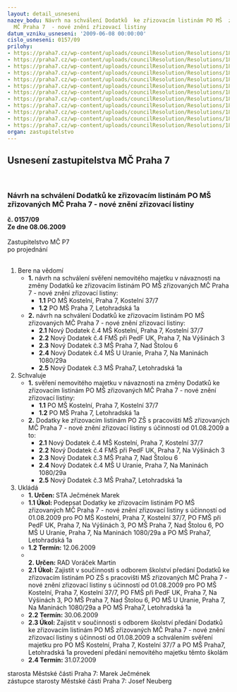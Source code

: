 ```yaml
---
layout: detail_usneseni
nazev_bodu: Návrh na schválení Dodatků  ke zřizovacím listinám PO MŠ  zřizovaných
  MČ Praha 7  - nové znění zřizovací listiny
datum_vzniku_usneseni: '2009-06-08 00:00:00'
cislo_usneseni: 0157/09
prilohy:
- https://praha7.cz/wp-content/uploads/councilResolution/Resolutions/18005/3-09-zl_pro_m%c5%a1_kosteln%c3%ad_dodatek_4.doc
- https://praha7.cz/wp-content/uploads/councilResolution/Resolutions/18005/3-09-zl_pro_m%c5%a1_na_v%c3%bd%c5%a1in%c3%a1ch_dodatek_4.doc
- https://praha7.cz/wp-content/uploads/councilResolution/Resolutions/18005/3-09-zl_pro_m%c5%a1_nad_%c5%a1tolou_dodatek_3.doc
- https://praha7.cz/wp-content/uploads/councilResolution/Resolutions/18005/3-09-zl_pro_m%c5%a1_u_uranie_dodatek_4.doc
- https://praha7.cz/wp-content/uploads/councilResolution/Resolutions/18005/3-09-zl_pro_m%c5%a1_letohradsk%c3%a1_dodatek_3.doc
- https://praha7.cz/wp-content/uploads/councilResolution/Resolutions/18005/3-09-usnesen%c3%ad_rm%c4%8d_0369.09.doc
- https://praha7.cz/wp-content/uploads/councilResolution/Resolutions/18005/3-09-m%c5%a1_kosteln%c3%ad_dod_3.doc
- https://praha7.cz/wp-content/uploads/councilResolution/Resolutions/18005/3-09-m%c5%a1_v%c3%bd%c5%a1iny_dod_3.doc
- https://praha7.cz/wp-content/uploads/councilResolution/Resolutions/18005/3-09-m%c5%a1_nad_%c5%a1tolou_dod_2.doc
- https://praha7.cz/wp-content/uploads/councilResolution/Resolutions/18005/3-09-m%c5%a1_u_uranie_dod.3.doc
- https://praha7.cz/wp-content/uploads/councilResolution/Resolutions/18005/3-09-m%c5%a1_letohradsk%c3%a1_dod_2.doc
- https://praha7.cz/wp-content/uploads/councilResolution/Resolutions/18005/3-09-usnesen%c3%ad_rm%c4%8d_0561.doc
organ: zastupitelstvo
---
```

<div id="ucUsn_pList" class="usn">
	<span><h2>Usnesení zastupitelstva MČ Praha 7 </h2>
<br></span><div class="standBody">
<span><h3>Návrh na schválení Dodatků  ke zřizovacím listinám PO MŠ  zřizovaných MČ Praha 7  - nové znění zřizovací listiny</h3></span><div class="center">
		<strong>č. 0157/09</strong><br>
	</div>
<div class="center">
		<strong>Ze dne 08.06.2009</strong><br><br>
	</div>Zastupitelstvo MČ P7<br> po projednání<br><br><ol>
<li>Bere na vědomí<ul>
<li>
<strong>1.</strong> návrh na schválení svěření nemovitého majetku v návaznosti na změny Dodatků  ke zřizovacím listinám PO MŠ zřizovaných MČ Praha 7  - nové znění zřizovací listiny:<ul>
<li>
<strong>1.1</strong> PO MŠ Kostelní, Praha 7, Kostelní 37/7 </li>
<li>
<strong>1.2</strong> PO MŠ Praha 7, Letohradská 1a</li>
</ul>
</li>
<li>
<strong>2.</strong> návrh na schválení Dodatků  ke zřizovacím listinám PO MŠ  zřizovaných MČ Praha 7  - nové znění zřizovací listiny:<ul>
<li>
<strong>2.1</strong> Nový Dodatek č.4 MŠ Kostelní, Praha 7, Kostelní 37/7</li>
<li>
<strong>2.2</strong> Nový Dodatek č.4 FMŠ při PedF UK, Praha 7, Na Výšinách 3</li>
<li>
<strong>2.3</strong> Nový Dodatek č.3 MŠ Praha 7, Nad Štolou 6</li>
<li>
<strong>2.4</strong> Nový Dodatek č.4 MŠ U Uranie, Praha 7, Na Maninách 1080/29a</li>
<li>
<strong>2.5</strong> Nový Dodatek č.3 MŠ Praha7, Letohradská 1a</li>
</ul>
</li>
</ul>
</li>
<li>Schvaluje<ul>
<li>
<strong>1.</strong> svěření nemovitého majetku v návaznosti na změny Dodatků  ke zřizovacím listinám PO MŠ zřizovaných MČ Praha 7  - nové znění zřizovací listiny:<ul>
<li>
<strong>1.1</strong> PO MŠ Kostelní, Praha 7, Kostelní 37/7 </li>
<li>
<strong>1.2</strong> PO MŠ Praha 7, Letohradská 1a</li>
</ul>
</li>
<li>
<strong>2.</strong> Dodatky  ke zřizovacím listinám PO ZŠ s pracovišti MŠ  zřizovaných MČ Praha 7  - nové znění zřizovací listiny s účinností od 01.08.2009 a to:<ul>
<li>
<strong>2.1</strong> Nový Dodatek č.4 MŠ Kostelní, Praha 7, Kostelní 37/7</li>
<li>
<strong>2.2</strong> Nový Dodatek č.4 FMŠ při PedF UK, Praha 7, Na Výšinách 3</li>
<li>
<strong>2.3</strong> Nový Dodatek č.3 MŠ Praha 7, Nad Štolou 6</li>
<li>
<strong>2.4</strong> Nový Dodatek č.4 MŠ U Uranie, Praha 7, Na Maninách 1080/29a</li>
<li>
<strong>2.5</strong> Nový Dodatek č.3 MŠ Praha7, Letohradská 1a</li>
</ul>
</li>
</ul>
</li>
<li>Ukládá<ul>
<li>
<strong>1. Určen: </strong>STA Ječmének Marek</li>
<li>
<strong>1.1 Úkol: </strong>Podepsat Dodatky  ke zřizovacím listinám PO MŠ  zřizovaných MČ Praha 7  - nové znění zřizovací listiny s účinností od 01.08.2009 pro PO MŠ Kostelní, Praha 7, Kostelní 37/7, PO FMŠ při PedF UK, Praha 7, Na Výšinách 3, PO MŠ Praha 7, Nad Štolou 6, PO MŠ U Uranie, Praha 7, Na Maninách 1080/29a a PO MŠ Praha7, Letohradská 1a </li>
<li>
<strong>1.2 Termín: </strong>12.06.2009</li>
<li>
<strong><br>2. Určen: </strong>RAD Voráček Martin</li>
<li>
<strong>2.1 Úkol: </strong>Zajistit v součinnosti s odborem školství předání Dodatků  ke zřizovacím listinám PO ZŠ s pracovišti MŠ  zřizovaných MČ Praha 7  - nové znění zřizovací listiny s účinností od 01.08.2009 pro PO MŠ Kostelní, Praha 7, Kostelní 37/7, PO FMŠ při PedF UK, Praha 7, Na Výšinách 3, PO MŠ Praha 7, Nad Štolou 6, PO MŠ U Uranie, Praha 7, Na Maninách 1080/29a a PO MŠ Praha7, Letohradská 1a </li>
<li>
<strong>2.2 Termín: </strong>30.06.2009</li>
<li>
<strong>2.3 Úkol: </strong>Zajistit v součinnosti s odborem školství předání Dodatků  ke zřizovacím listinám PO MŠ  zřizovaných MČ Praha 7  - nové znění zřizovací listiny s účinností od 01.08.2009 a schválením svěření majetku pro PO MŠ Kostelní, Praha 7, Kostelní 37/7 a PO MŠ Praha7, Letohradská 1a provedení předání nemovitého majetku těmto školám </li>
<li>
<strong>2.4 Termín: </strong>31.07.2009</li>
</ul>
</li>
</ol>starosta Městské části Praha 7: Marek Ječmének<br>zástupce starosty Městské části Praha 7: Josef Neuberg
</div>
</div>